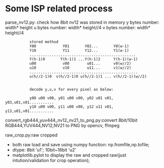 # Some ISP related process

parse_nv12.py: check how 8bit nv12 was stored in memory
               y bytes number: width* height
               u bytes number: width* height//4
               v bytes number: width* height//4
               
               stored method
               Y00            Y01       Y02...       Y0(w-1)
               Y10            Y11       Y12...       Y1(w-1)
               ................................................
               Y(h-1)0       Y(h-1)1 ...Y(h-1)2      Y(h-1)(w-1)
               u00            v00        u01...      v0(w//2)
               u10            v10        u11...      v1(w//2)
               .................................................
               u(h//2-1)0  v(h//2-1)0 u(h//2-1)1 ... v(h//2-1)(w//2) 
               
               
               decode y,u,v for every pixel as below:
      
               y00 u00 v00, y01 u00 v00, y02 u01 v01, y03,u01,v01...........
               y10 u00 v00, y11 u00 v00, y12 u11 v01, y13,u01,v01...........
               
               
               

convert_rgb444_yuv444_nv12_nv21_to_png.py:convert 8bit/10bit RGB444,YUV444,NV12,NV21 to PNG by opencv, ffmpeg

raw_crop.py:raw cropped
- both raw load and save using numpy function: np.fromfile,np.tofile;
- dtype: 8bit 'u1'; 10bit~16bit 'u2'
- matplotlib.pylot to display the raw and cropped raw(just intution/validation for crop operation); 

